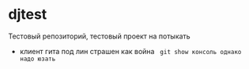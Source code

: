 # djtest
Тестовый репозиторий, тестовый проект на потыкать
* клиент гита под лин страшен как война
` git show консоль однако надо юзать`

